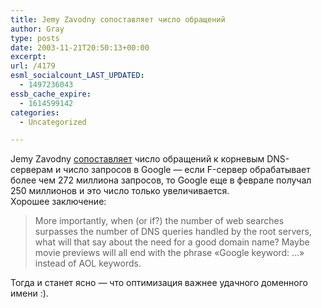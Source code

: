 ```yaml
---
title: Jemy Zavodny сопоставляет число обращений
author: Gray
type: posts
date: 2003-11-21T20:50:13+00:00
excerpt:
url: /4179
esml_socialcount_LAST_UPDATED:
  - 1497236043
essb_cache_expire:
  - 1614599142
categories:
  - Uncategorized

---
```








Jemy Zavodny <a href="http://jeremy.zawodny.com/blog/archives/001076.html" target="_blank">сопоставляет</a> число обращений к корневым DNS-серверам и число запросов в Google &#8212; если F-сервер обрабатывает более чем 272 миллиона запросов, то Google еще в феврале получал 250 миллионов и это число только увеличивается.  
Хорошее заключение:

> More importantly, when (or if?) the number of web searches surpasses the number of DNS queries handled by the root servers, what will that say about the need for a good domain name? Maybe movie previews will all end with the phrase &#171;Google keyword: &#8230;&#187; instead of AOL keywords.

Тогда и станет ясно &#8212; что оптимизация важнее удачного доменного имени :).